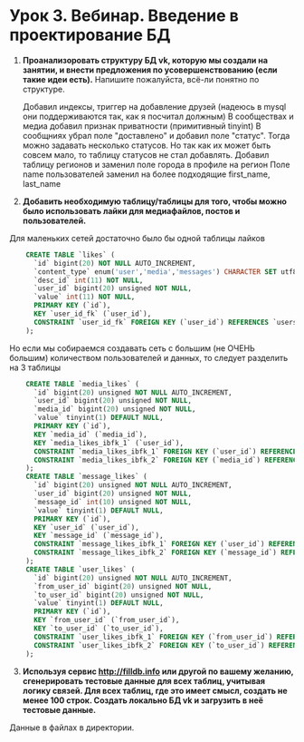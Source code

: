 Урок 3. Вебинар. Введение в проектирование БД
===

1. **Проанализоровать структуру БД vk, которую мы создали на занятии, и внести предложения по усовершенствованию (если такие идеи есть).**
   Напишите пожалуйста, всё-ли понятно по структуре.
   
   Добавил индексы, триггер на добавление друзей (надеюсь в mysql они поддерживаются так, как я посчитал должным)
   В сообществах и медиа добавил признак приватности (примитивный tinyint)
   В сообщниях убрал поле "доставлено" и добавил поле "статус". Тогда можно задавать несколько статусов. Но так как их может быть совсем мало, то таблицу статусов не стал добавлять.
   Добавил таблицу регионов и заменил поле города в профиле на регион
   Поле name пользователей заменил на более подходящие first_name, last_name
   
2. **Добавить необходимую таблицу/таблицы для того, чтобы можно было использовать лайки для медиафайлов, постов и пользователей.**

Для маленьких сетей достаточно было бы одной таблицы лайков

```SQL
    CREATE TABLE `likes` (
      `id` bigint(20) NOT NULL AUTO_INCREMENT,
      `content_type` enum('user','media','messages') CHARACTER SET utf8 COLLATE utf8_unicode_ci NOT NULL,
      `desc_id` int(11) NOT NULL,
      `user_id` bigint(20) unsigned NOT NULL,
      `value` int(11) NOT NULL,
      PRIMARY KEY (`id`),
      KEY `user_id_fk` (`user_id`),
      CONSTRAINT `user_id_fk` FOREIGN KEY (`user_id`) REFERENCES `users` (`id`)
    );
```
Но если мы собираемся создавать сеть с большим (не ОЧЕНЬ большим) количеством пользователей и данных, то следует разделить на 3 таблицы

```SQL
    CREATE TABLE `media_likes` (
      `id` bigint(20) unsigned NOT NULL AUTO_INCREMENT,
      `user_id` bigint(20) unsigned NOT NULL,
      `media_id` bigint(20) unsigned NOT NULL,
      `value` tinyint(1) DEFAULT NULL,
      PRIMARY KEY (`id`),
      KEY `media_id` (`media_id`),
      KEY `media_likes_ibfk_1` (`user_id`),
      CONSTRAINT `media_likes_ibfk_1` FOREIGN KEY (`user_id`) REFERENCES `users` (`id`),
      CONSTRAINT `media_likes_ibfk_2` FOREIGN KEY (`media_id`) REFERENCES `media` (`user_id`) ON DELETE CASCADE
    );
    CREATE TABLE `message_likes` (
      `id` bigint(20) unsigned NOT NULL AUTO_INCREMENT,
      `user_id` bigint(20) unsigned NOT NULL,
      `message_id` int(10) unsigned NOT NULL,
      `value` tinyint(1) DEFAULT NULL,
      PRIMARY KEY (`id`),
      KEY `user_id` (`user_id`),
      KEY `message_id` (`message_id`),
      CONSTRAINT `message_likes_ibfk_1` FOREIGN KEY (`user_id`) REFERENCES `users` (`id`),
      CONSTRAINT `message_likes_ibfk_2` FOREIGN KEY (`message_id`) REFERENCES `messages` (`id`)
    );
    CREATE TABLE `user_likes` (
      `id` bigint(20) unsigned NOT NULL AUTO_INCREMENT,
      `from_user_id` bigint(20) unsigned NOT NULL,
      `to_user_id` bigint(20) unsigned NOT NULL,
      `value` tinyint(1) DEFAULT NULL,
      PRIMARY KEY (`id`),
      KEY `from_user_id` (`from_user_id`),
      KEY `to_user_id` (`to_user_id`),
      CONSTRAINT `user_likes_ibfk_1` FOREIGN KEY (`from_user_id`) REFERENCES `users` (`id`),
      CONSTRAINT `user_likes_ibfk_2` FOREIGN KEY (`to_user_id`) REFERENCES `users` (`id`) ON DELETE CASCADE
    );
```

3. **Используя сервис http://filldb.info или другой по вашему желанию, сгенерировать тестовые данные для всех таблиц, учитывая логику связей. Для всех таблиц, где это имеет смысл, создать не менее 100 строк. Создать локально БД vk и загрузить в неё тестовые данные.**

Данные в файлах в директории.
   
   

